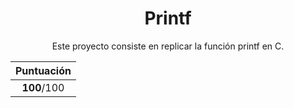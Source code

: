 <h1 align="center"> Printf </h1>

<div align="center">
    <p>Este proyecto consiste en replicar la función printf en C.</p>

|  Puntuación |
|:-----------:|
| **100**/100 |

